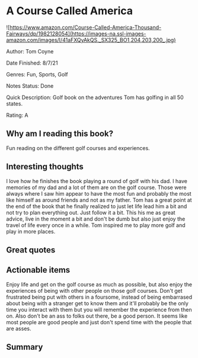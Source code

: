 # A Course Called America
![https://www.amazon.com/Course-Called-America-Thousand-Fairways/dp/1982128054](https://images-na.ssl-images-amazon.com/images/I/41aFXQyAkQS._SX325_BO1,204,203,200_.jpg)

Author: Tom Coyne

Date Finished: 8/7/21

Genres: Fun, Sports, Golf

Notes Status: Done

Quick Description: Golf book on the adventures Tom has golfing in all 50 states. 

Rating: A


## Why am I reading this book?
Fun reading on the different golf courses and experiences.

## Interesting thoughts
I love how he finishes the book playing a round of golf with his dad. I have memories of my dad and a lot of them are on the golf course. Those were always where I saw him appear to have the most fun and probably the most like himself as around friends and not as my father. Tom has a great point at the end of the book that he finally realized to just let life lead him a bit and not try to plan everything out. Just follow it a bit. This his me as great advice, live in the moment a bit and don't be dumb but also just enjoy the travel of life every once in a while. Tom inspired me to play more golf and play in more places.

## Great quotes


## Actionable items
Enjoy life and get on the golf course as much as possible, but also enjoy the experiences of being with other people on those golf courses. Don't get frustrated being put with others in a foursome, instead of being embarrased about being with a stranger get to know them and it'll probably be the only time you interact with them but you will remember the experience from then on. Also don't be an ass to folks out there, be a good person. It seems like most people are good people and just don't spend time with the people that are asses.

## Summary


